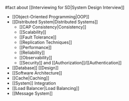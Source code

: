#fact about [[Interviewing for SD|System Design Interview]]

- [[Object-Oriented Programming|OOP]]
- [[Distributed System|Distributed Systems]]
	- [[CAP Consistency|Consistency]]
	- [[Scalability]]
	- [[Fault Tolerance]]
	- [[Replication Techniques]]
	- [[Performance]]
	- [[Reliability]]
	- [[Observability]]
	- [[Security]] and [[Authorization]]/[[Authentication]]
- [[Database]] [[Design]]
- [[Software Architecture]]
- [[Cache|Caching]]
- [[System]] Integration
- [[Load Balancer|Load Balancing]]
- [[Message System]]